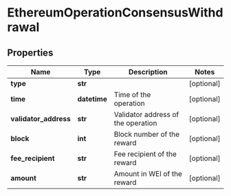 # EthereumOperationConsensusWithdrawal


## Properties
Name | Type | Description | Notes
------------ | ------------- | ------------- | -------------
**type** | **str** |  | [optional] 
**time** | **datetime** | Time of the operation | [optional] 
**validator_address** | **str** | Validator address of the operation | [optional] 
**block** | **int** | Block number of the reward | [optional] 
**fee_recipient** | **str** | Fee recipient of the reward | [optional] 
**amount** | **str** | Amount in WEI of the reward | [optional] 


